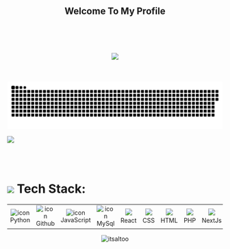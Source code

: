 <h2 align="center"><b>Welcome To My Profile</b></h2>
  
  <br><br><br>
  
<p align="center">
  <img align="center" src="https://media0.giphy.com/media/v1.Y2lkPTc5MGI3NjExMGtiMjM5dGlxZHlyaDFrbTB4bThnYTN0djRrNGNsaHNrbW9uanc2diZlcD12MV9pbnRlcm5hbF9naWZfYnlfaWQmY3Q9Zw/ckr4W2ppxPBeIF8dx4/giphy.gif" width="80%"><br><br><br><br>
  <a href="https://github.com/Rainzy21">
    <img src="./assets/contributions.svg" />
  </a>

  ![](https://github-readme-stats.vercel.app/api/top-langs/?username=Rainzy21&theme=blue-green&hide_border=false&include_all_commits=true&count_private=true&layout=compact) 

</p>

<br/>
<br>


# <img src="https://media2.giphy.com/media/QssGEmpkyEOhBCb7e1/giphy.gif?cid=ecf05e47a0n3gi1bfqntqmob8g9aid1oyj2wr3ds3mg700bl&rid=giphy.gif" width="25"> Tech Stack:

<table align='center'>
<tr>

  <td align="center" width="90">
  <img src="https://techstack-generator.vercel.app/python-icon.svg" alt="icon" width="45" height="45" />
  <br>Python
  </td>

  <td align="center" width="90">
  <img src="https://techstack-generator.vercel.app/github-icon.svg" alt="icon" width="45" height="45" />
  <br>Github
  </td>

  <td align="center" width="90">
  <img src="https://techstack-generator.vercel.app/js-icon.svg" alt="icon" width="45" height="45" />
  <br>JavaScript
  </td>

  <td align="center" width="90">
  <img src="https://techstack-generator.vercel.app/mysql-icon.svg" alt="icon" width="45" height="45" />
  <br>MySql
  </td>

  <td align="center" width="90">
  <img src="https://skillicons.dev/icons?i=react" />
  <br>React
  </td>

  <td align="center" width="90">
  <img src="https://skillicons.dev/icons?i=css" />
  <br>CSS
  </td>

  <td align="center" width="90">
  <img src="https://skillicons.dev/icons?i=html" />
  <br>HTML
  </td>

  <td align="center" width="90">
  <img src="https://skillicons.dev/icons?i=php" />
  <br>PHP
  </td>

  <td align="center" width="90">
  <img src="https://skillicons.dev/icons?i=nextjs" />
  <br>NextJs
  </td>

  <td align="center" width="90">
  <img src="https://skillicons.dev/icons?i=figma" />
  <br>Figma
  </td>
</tr>

</table>


<p align="center"> <img src="https://komarev.com/ghpvc/?username=itsaltoo&label=Profile%20views&color=0e75b6&style=flat" alt="itsaltoo" width="" height="40px"/></p>
